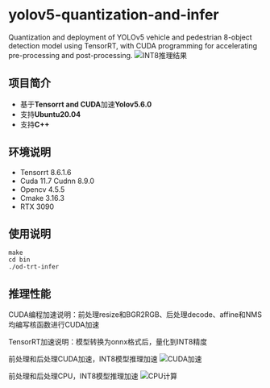 # yolov5-quantization-and-infer
Quantization and deployment of YOLOv5 vehicle and pedestrian 8-object detection model using TensorRT, with CUDA programming for accelerating pre-processing and post-processing.
![INT8推理结果](https://raw.githubusercontent.com/allrivertosea/YOLOv5-model-quantization-and-inference/main/data/result/car4-detect-int8.png)
## 项目简介

- 基于**Tensorrt and CUDA**加速**Yolov5.6.0**
- 支持**Ubuntu20.04**
- 支持**C++**

## 环境说明

- Tensorrt 8.6.1.6
- Cuda 11.7 Cudnn 8.9.0
- Opencv 4.5.5
- Cmake 3.16.3
- RTX 3090

## 使用说明

```
make
cd bin
./od-trt-infer
```

## 推理性能

CUDA编程加速说明：前处理resize和BGR2RGB、后处理decode、affine和NMS均编写核函数进行CUDA加速

TensorRT加速说明：模型转换为onnx格式后，量化到INT8精度

前处理和后处理CUDA加速，INT8模型推理加速
![CUDA加速](https://raw.githubusercontent.com/allrivertosea/YOLOv5-model-quantization-and-inference/main/data/前处理和后处理CUDA编程加速.png)

前处理和后处理CPU，INT8模型推理加速
![CPU计算](https://raw.githubusercontent.com/allrivertosea/YOLOv5-model-quantization-and-inference/main/data/前处理和后处理CPU.png)
